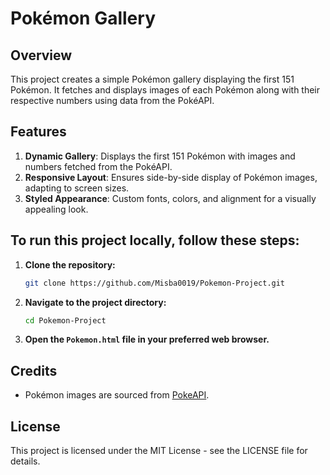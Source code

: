 # Pokémon Gallery
## Overview
This project creates a simple Pokémon gallery displaying the first 151 Pokémon. It fetches and displays images of each Pokémon along with their respective numbers using data from the PokéAPI.

## Features
1. **Dynamic Gallery**: Displays the first 151 Pokémon with images and numbers fetched from the PokéAPI.
2. **Responsive Layout**: Ensures side-by-side display of Pokémon images, adapting to screen sizes.
3. **Styled Appearance**: Custom fonts, colors, and alignment for a visually appealing look.

## To run this project locally, follow these steps:
1. **Clone the repository:**
    ```bash
    git clone https://github.com/Misba0019/Pokemon-Project.git
    ```

2. **Navigate to the project directory:**
    ```bash
    cd Pokemon-Project
    ```

3. **Open the `Pokemon.html` file in your preferred web browser.**

## Credits
- Pokémon images are sourced from [PokeAPI](https://github.com/PokeAPI/sprites).

## License
This project is licensed under the MIT License - see the LICENSE file for details.